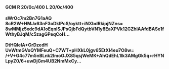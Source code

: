 #### GCM R 20/0c/400 L 20/0c/400
**sWrOc7m2Bn7G1aAQ**<br/>**8cR2W+HMJx63nF3oDkIPcS/oyktt+iNXbdRkipjNZns=**<br/>**8wMMjz5xdc9dA1oEqnlSJPsQjbFdQytbVN1y8EaXPVk12GZhlAAfdBASe1fWthyBJqM/c5zagGPeqCoH...**<br/><br/>
**DtHQlelA+GrDzedH**<br/>**UvWtmGVoQYMFeuQ+C7WT+pHXkL0jgv65EtXl4eu7O8w=**<br/>**/+V+G4c77m5nBLnk2ImoOJX85qsjWeMK+AhQdEhL1lk3AMgGk5q+rHYNLpyZ0/6+uwDjGm4UB2NmMxCy...**